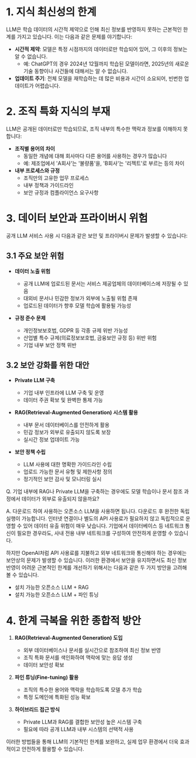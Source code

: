 # 1. 지식 최신성의 한계

LLM은 학습 데이터의 시간적 제약으로 인해 최신 정보를 반영하지 못하는 근본적인 한계를 가지고 있습니다. 이는 다음과 같은 문제를 야기합니다:

- **시간적 제약**: 모델은 특정 시점까지의 데이터로만 학습되어 있어, 그 이후의 정보는 알 수 없습니다.
  - 예: ChatGPT의 경우 2024년 12월까지 학습된 모델이라면, 2025년의 새로운 기술 동향이나 사건들에 대해서는 알 수 없습니다.
- **업데이트 주기**: 전체 모델을 재학습하는 데 많은 비용과 시간이 소요되어, 빈번한 업데이트가 어렵습니다.

# 2. 조직 특화 지식의 부재

LLM은 공개된 데이터로만 학습되므로, 조직 내부의 특수한 맥락과 정보를 이해하지 못합니다:

- **조직별 용어의 차이**
  - 동일한 개념에 대해 회사마다 다른 용어를 사용하는 경우가 많습니다
  - 예: 제조업에서 'A회사'는 '불량품'을, 'B회사'는 '리젝트'로 부르는 등의 차이
- **내부 프로세스와 규정**
  - 조직만의 고유한 업무 프로세스
  - 내부 정책과 가이드라인
  - 보안 규정과 컴플라이언스 요구사항

# 3. 데이터 보안과 프라이버시 위험

공개 LLM 서비스 사용 시 다음과 같은 보안 및 프라이버시 문제가 발생할 수 있습니다:

## 3.1 주요 보안 위험

- **데이터 노출 위험**
  - 공개 LLM에 업로드된 문서는 서비스 제공업체의 데이터베이스에 저장될 수 있음
  - 대외비 문서나 민감한 정보가 외부에 노출될 위험 존재
  - 업로드된 데이터가 향후 모델 학습에 활용될 가능성

- **규정 준수 문제**
  - 개인정보보호법, GDPR 등 각종 규제 위반 가능성
  - 산업별 특수 규제(의료정보보호법, 금융보안 규정 등) 위반 위험
  - 기업 내부 보안 정책 위반

## 3.2 보안 강화를 위한 대안

- **Private LLM 구축**
  - 기업 내부 인프라에 LLM 구축 및 운영
  - 데이터 주권 확보 및 완벽한 통제 가능

- **RAG(Retrieval-Augmented Generation) 시스템 활용**
  - 내부 문서 데이터베이스를 안전하게 활용
  - 민감 정보가 외부로 유출되지 않도록 보장
  - 실시간 정보 업데이트 가능

- **보안 정책 수립**
  - LLM 사용에 대한 명확한 가이드라인 수립
  - 업로드 가능한 문서 유형 및 제한사항 정의
  - 정기적인 보안 감사 및 모니터링 실시

Q. 기업 내부에 RAG나 Private LLM을 구축하는 경우에도 모델 학습이나 문서 참조 과정에서 데이터가 외부로 유출되지 않을까요?

A. 다운로드 하여 사용하는 오픈소스 LLM을 사용하면 됩니다. 다운로드 후 완전한 독립 실행이 가능합니다. 인터넷 연결이나 별도의 API 사용료가 필요하지 않고 독립적으로 운영할 수 있어 데이터 유출 위험이 매우 낮습니다. 기업에서 데이터베이스 등 네트워크 통신이 필요한 경우라도, 사내 전용 내부 네트워크를 구성하여 안전하게 운영할 수 있습니다.

하지만 OpenAI처럼 API 사용료를 지불하고 외부 네트워크와 통신해야 하는 경우에는 보안상의 문제가 발생할 수 있습니다. 이러한 환경에서 보안을 유지하면서도 최신 정보 반영이 어려운 근본적인 한계를 개선하기 위해서는 다음과 같은 두 가지 방안을 고려해볼 수 있습니다.

- 설치 가능한 오픈소스 LLM + RAG
- 설치 가능한 오픈소스 LLM + 파인 튜닝

# 4. 한계 극복을 위한 종합적 방안

1. **RAG(Retrieval-Augmented Generation) 도입**
   - 외부 데이터베이스나 문서를 실시간으로 참조하여 최신 정보 반영
   - 조직 특화 문서를 색인화하여 맥락에 맞는 응답 생성
   - 데이터 보안성 확보

2. **파인 튜닝(Fine-tuning) 활용**
   - 조직의 특수한 용어와 맥락을 학습하도록 모델 추가 학습
   - 특정 도메인에 특화된 성능 확보

3. **하이브리드 접근 방식**
   - Private LLM과 RAG를 결합한 보안성 높은 시스템 구축
   - 필요에 따라 공개 LLM과 내부 시스템의 선택적 사용

이러한 방법들을 통해 LLM의 기본적인 한계를 보완하고, 실제 업무 환경에서 더욱 효과적이고 안전하게 활용할 수 있습니다.